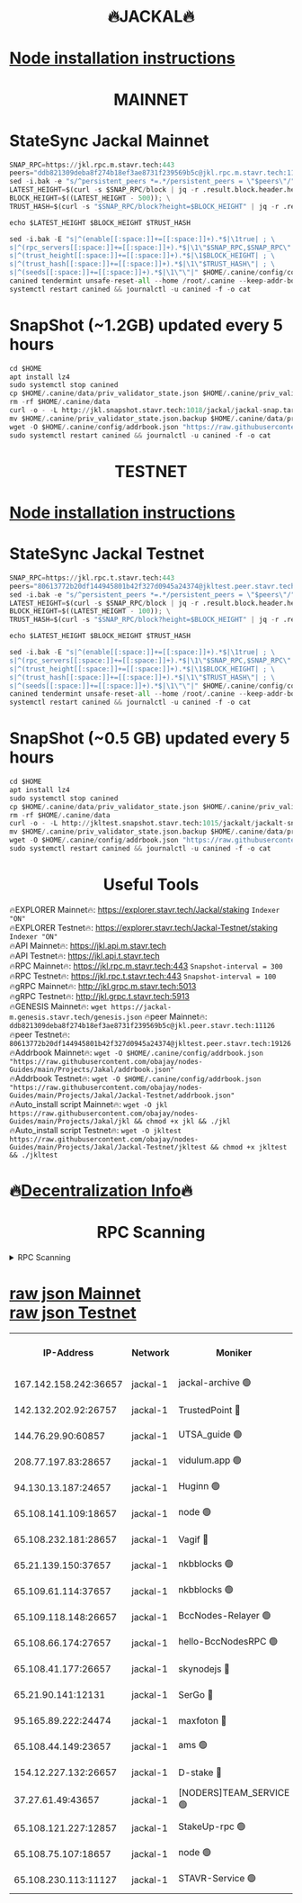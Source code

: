 <h1 align="center"> 🔥JACKAL🔥</h1>

[Node installation instructions](https://github.com/obajay/nodes-Guides/tree/main/Projects/Jakal)
=

<h1 align="center"> MAINNET</h1>

# StateSync Jackal Mainnet
```python
SNAP_RPC=https://jkl.rpc.m.stavr.tech:443
peers="ddb821309deba8f274b18ef3ae8731f239569b5c@jkl.rpc.m.stavr.tech:11126"
sed -i.bak -e "s/^persistent_peers *=.*/persistent_peers = \"$peers\"/" $HOME/.canine/config/config.toml
LATEST_HEIGHT=$(curl -s $SNAP_RPC/block | jq -r .result.block.header.height); \
BLOCK_HEIGHT=$((LATEST_HEIGHT - 500)); \
TRUST_HASH=$(curl -s "$SNAP_RPC/block?height=$BLOCK_HEIGHT" | jq -r .result.block_id.hash)

echo $LATEST_HEIGHT $BLOCK_HEIGHT $TRUST_HASH

sed -i.bak -E "s|^(enable[[:space:]]+=[[:space:]]+).*$|\1true| ; \
s|^(rpc_servers[[:space:]]+=[[:space:]]+).*$|\1\"$SNAP_RPC,$SNAP_RPC\"| ; \
s|^(trust_height[[:space:]]+=[[:space:]]+).*$|\1$BLOCK_HEIGHT| ; \
s|^(trust_hash[[:space:]]+=[[:space:]]+).*$|\1\"$TRUST_HASH\"| ; \
s|^(seeds[[:space:]]+=[[:space:]]+).*$|\1\"\"|" $HOME/.canine/config/config.toml
canined tendermint unsafe-reset-all --home /root/.canine --keep-addr-book
systemctl restart canined && journalctl -u canined -f -o cat
```
# SnapShot (~1.2GB) updated every 5 hours
```python
cd $HOME
apt install lz4
sudo systemctl stop canined
cp $HOME/.canine/data/priv_validator_state.json $HOME/.canine/priv_validator_state.json.backup
rm -rf $HOME/.canine/data
curl -o - -L http://jkl.snapshot.stavr.tech:1018/jackal/jackal-snap.tar.lz4 | lz4 -c -d - | tar -x -C $HOME/.canine --strip-components 2
mv $HOME/.canine/priv_validator_state.json.backup $HOME/.canine/data/priv_validator_state.json
wget -O $HOME/.canine/config/addrbook.json "https://raw.githubusercontent.com/obajay/nodes-Guides/main/Projects/Jakal/addrbook.json"
sudo systemctl restart canined && journalctl -u canined -f -o cat
```

<h1 align="center"> TESTNET</h1>

[Node installation instructions](https://github.com/obajay/nodes-Guides/tree/main/Projects/Jakal/Jackal-Testnet)
=

# StateSync Jackal Testnet
```python
SNAP_RPC=https://jkl.rpc.t.stavr.tech:443
peers="80613772b20df144945801b42f327d0945a24374@jkltest.peer.stavr.tech:19126"
sed -i.bak -e "s/^persistent_peers *=.*/persistent_peers = \"$peers\"/" $HOME/.canine/config/config.toml
LATEST_HEIGHT=$(curl -s $SNAP_RPC/block | jq -r .result.block.header.height); \
BLOCK_HEIGHT=$((LATEST_HEIGHT - 100)); \
TRUST_HASH=$(curl -s "$SNAP_RPC/block?height=$BLOCK_HEIGHT" | jq -r .result.block_id.hash)

echo $LATEST_HEIGHT $BLOCK_HEIGHT $TRUST_HASH

sed -i.bak -E "s|^(enable[[:space:]]+=[[:space:]]+).*$|\1true| ; \
s|^(rpc_servers[[:space:]]+=[[:space:]]+).*$|\1\"$SNAP_RPC,$SNAP_RPC\"| ; \
s|^(trust_height[[:space:]]+=[[:space:]]+).*$|\1$BLOCK_HEIGHT| ; \
s|^(trust_hash[[:space:]]+=[[:space:]]+).*$|\1\"$TRUST_HASH\"| ; \
s|^(seeds[[:space:]]+=[[:space:]]+).*$|\1\"\"|" $HOME/.canine/config/config.toml
canined tendermint unsafe-reset-all --home /root/.canine --keep-addr-book
systemctl restart canined && journalctl -u canined -f -o cat
```
# SnapShot (~0.5 GB) updated every 5 hours
```python
cd $HOME
apt install lz4
sudo systemctl stop canined
cp $HOME/.canine/data/priv_validator_state.json $HOME/.canine/priv_validator_state.json.backup
rm -rf $HOME/.canine/data
curl -o - -L http://jkltest.snapshot.stavr.tech:1015/jackalt/jackalt-snap.tar.lz4 | lz4 -c -d - | tar -x -C $HOME/.canine --strip-components 2
mv $HOME/.canine/priv_validator_state.json.backup $HOME/.canine/data/priv_validator_state.json
wget -O $HOME/.canine/config/addrbook.json "https://raw.githubusercontent.com/obajay/nodes-Guides/main/Projects/Jakal/Jackal-Testnet/addrbook.json"
sudo systemctl restart canined && journalctl -u canined -f -o cat
```

 <h1 align="center"> Useful Tools</h1>

🔥EXPLORER Mainnet🔥:      https://explorer.stavr.tech/Jackal/staking		        `Indexer "ON"` \
🔥EXPLORER Testnet🔥:      https://explorer.stavr.tech/Jackal-Testnet/staking     `Indexer "ON"` \
🔥API Mainnet🔥: 			 		 https://jkl.api.m.stavr.tech \
🔥API Testnet🔥: 			 		 https://jkl.api.t.stavr.tech \
🔥RPC Mainnet🔥:           https://jkl.rpc.m.stavr.tech:443              `Snapshot-interval = 300` \
🔥RPC Testnet🔥:           https://jkl.rpc.t.stavr.tech:443              `Snapshot-interval = 100` \
🔥gRPC Mainnet🔥:          http://jkl.grpc.m.stavr.tech:5013 \
🔥gRPC Testnet🔥:          http://jkl.grpc.t.stavr.tech:5913 \
🔥GENESIS Mainnet🔥:    `wget https://jackal-m.genesis.stavr.tech/genesis.json`
🔥peer Mainnet🔥:					 `ddb821309deba8f274b18ef3ae8731f239569b5c@jkl.peer.stavr.tech:11126` \
🔥peer Testnet🔥:					 `80613772b20df144945801b42f327d0945a24374@jkltest.peer.stavr.tech:19126` \
🔥Addrbook Mainnet🔥:    ```wget -O $HOME/.canine/config/addrbook.json "https://raw.githubusercontent.com/obajay/nodes-Guides/main/Projects/Jakal/addrbook.json"``` \
🔥Addrbook Testnet🔥:    ```wget -O $HOME/.canine/config/addrbook.json "https://raw.githubusercontent.com/obajay/nodes-Guides/main/Projects/Jakal/Jackal-Testnet/addrbook.json"``` \
🔥Auto_install script Mainnet🔥: ```wget -O jkl https://raw.githubusercontent.com/obajay/nodes-Guides/main/Projects/Jakal/jkl && chmod +x jkl && ./jkl``` \
🔥Auto_install script Testnet🔥: ```wget -O jkltest https://raw.githubusercontent.com/obajay/nodes-Guides/main/Projects/Jakal/Jackal-Testnet/jkltest && chmod +x jkltest && ./jkltest```

🔥[Decentralization Info](https://github.com/obajay/StateSync-snapshots/tree/main/Projects/Jackal/Decentralization)🔥
=

<h1 align="center"> RPC Scanning</h1>

<details>
<summary>RPC Scanning</summary>

<h2 align="center"> We scan nodes in real time every 4 hours. And we provide the final result of RPC endpoints.
We cannot influence the operation of these nodes in any way. </h2>


```python
If Voting Power is higher than 0 --> then the Node is a validator of the network and may be subject to attack and be a potential threat to the chain.
```
```python
We marked such validators with a red symbol
```

</details>

[raw json Mainnet](https://rpc-check.jaclalm.stavr.tech/jaclalm/rpc-jaclalm-result.json) \
[raw json Testnet](https://github.com/obajay/StateSync-snapshots/tree/main/Projects/Jackal/Rpc-Check-Testnet)
=

<table><tr><th>IP-Address</th><th>Network</th><th>Moniker</th><th>Latest Block Height</th><th>Earliest Block Height</th><th>Catching Up</th><th>Tx Index</th><th>Voting Power</th><th>Scan Time</th></tr><tr><td>167.142.158.242:36657</td><td>jackal-1</td><td>jackal-archive 🟢</td><td>6624420</td><td>2770293</td><td>False</td><td>on</td><td>0</td><td>2024-02-25T02:04:57.404346112UTC</td></tr><tr><td>142.132.202.92:26757</td><td>jackal-1</td><td>TrustedPoint 🔴</td><td>6624412</td><td>6129401</td><td>False</td><td>on</td><td>290902</td><td>2024-02-25T02:04:06.906586834UTC</td></tr><tr><td>144.76.29.90:60857</td><td>jackal-1</td><td>UTSA_guide 🟢</td><td>6624417</td><td>6280001</td><td>False</td><td>on</td><td>0</td><td>2024-02-25T02:04:41.419657700UTC</td></tr><tr><td>208.77.197.83:28657</td><td>jackal-1</td><td>vidulum.app 🟢</td><td>6624420</td><td>6296001</td><td>False</td><td>on</td><td>0</td><td>2024-02-25T02:04:54.563082924UTC</td></tr><tr><td>94.130.13.187:24657</td><td>jackal-1</td><td>Huginn 🟢</td><td>6588265</td><td>6424001</td><td>False</td><td>on</td><td>0</td><td>2024-02-25T02:05:02.133810345UTC</td></tr><tr><td>65.108.141.109:18657</td><td>jackal-1</td><td>node 🟢</td><td>6624411</td><td>6444728</td><td>False</td><td>on</td><td>0</td><td>2024-02-25T02:03:53.446528860UTC</td></tr><tr><td>65.108.232.181:28657</td><td>jackal-1</td><td>Vagif 🔴</td><td>6624418</td><td>6462201</td><td>False</td><td>off</td><td>60003</td><td>2024-02-25T02:04:46.309176049UTC</td></tr><tr><td>65.21.139.150:37657</td><td>jackal-1</td><td>nkbblocks 🟢</td><td>6624411</td><td>6473101</td><td>False</td><td>on</td><td>0</td><td>2024-02-25T02:04:00.024033474UTC</td></tr><tr><td>65.109.61.114:37657</td><td>jackal-1</td><td>nkbblocks 🟢</td><td>6624415</td><td>6473101</td><td>False</td><td>on</td><td>0</td><td>2024-02-25T02:04:23.927578085UTC</td></tr><tr><td>65.109.118.148:26657</td><td>jackal-1</td><td>BccNodes-Relayer 🟢</td><td>6624417</td><td>6489001</td><td>False</td><td>on</td><td>0</td><td>2024-02-25T02:04:39.003117219UTC</td></tr><tr><td>65.108.66.174:27657</td><td>jackal-1</td><td>hello-BccNodesRPC 🟢</td><td>6624417</td><td>6489001</td><td>False</td><td>on</td><td>0</td><td>2024-02-25T02:04:41.848950792UTC</td></tr><tr><td>65.108.41.177:26657</td><td>jackal-1</td><td>skynodejs 🔴</td><td>6624420</td><td>6509001</td><td>False</td><td>on</td><td>83702</td><td>2024-02-25T02:04:57.774190933UTC</td></tr><tr><td>65.21.90.141:12131</td><td>jackal-1</td><td>SerGo 🔴</td><td>6624411</td><td>6524411</td><td>False</td><td>off</td><td>51100</td><td>2024-02-25T02:04:02.461205260UTC</td></tr><tr><td>95.165.89.222:24474</td><td>jackal-1</td><td>maxfoton 🔴</td><td>6624418</td><td>6524418</td><td>False</td><td>off</td><td>117661</td><td>2024-02-25T02:04:46.747635374UTC</td></tr><tr><td>65.108.44.149:23657</td><td>jackal-1</td><td>ams 🟢</td><td>6624418</td><td>6571141</td><td>False</td><td>on</td><td>0</td><td>2024-02-25T02:04:47.131684660UTC</td></tr><tr><td>154.12.227.132:26657</td><td>jackal-1</td><td>D-stake 🔴</td><td>6624301</td><td>6591001</td><td>False</td><td>off</td><td>130243</td><td>2024-02-25T02:03:53.034085242UTC</td></tr><tr><td>37.27.61.49:43657</td><td>jackal-1</td><td>[NODERS]TEAM_SERVICE 🟢</td><td>6624410</td><td>6591201</td><td>False</td><td>on</td><td>0</td><td>2024-02-25T02:03:50.043375879UTC</td></tr><tr><td>65.108.121.227:12857</td><td>jackal-1</td><td>StakeUp-rpc 🟢</td><td>6624412</td><td>6604001</td><td>False</td><td>on</td><td>0</td><td>2024-02-25T02:04:07.222654492UTC</td></tr><tr><td>65.108.75.107:18657</td><td>jackal-1</td><td>node 🟢</td><td>6624415</td><td>6616732</td><td>False</td><td>on</td><td>0</td><td>2024-02-25T02:04:28.396987614UTC</td></tr><tr><td>65.108.230.113:11127</td><td>jackal-1</td><td>STAVR-Service 🟢</td><td>6624419</td><td>6622901</td><td>False</td><td>on</td><td>0</td><td>2024-02-25T02:04:49.512668623UTC</td></tr></table>

